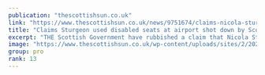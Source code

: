 ```yaml
---
publication: "thescottishsun.co.uk"
link: "https://www.thescottishsun.co.uk/news/9751674/claims-nicola-sturgeon-used-disabled-seats-airport/"
title: "Claims Sturgeon used disabled seats at airport shot down by Scottish Government"
excerpt: "THE Scottish Government have rubbished a claim that Nicola Sturgeon and her advisers used disabled seats at an airport during her trip to COP27 this week. An image widely circulated on social media…"
image: "https://www.thescottishsun.co.uk/wp-content/uploads/sites/2/2022/10/GETTY_First-Minister-Nicola-Sturgeon-Attends-Care-Experienced-Week_NEW_GYI1244192380jpg-JS770402220.jpg?strip=all&quality=100&w=1920&h=1080&crop=1"
group: pro
rank: 13
---
```

